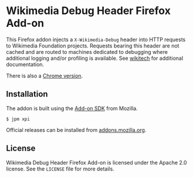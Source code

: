 Wikimedia Debug Header Firefox Add-on
=====================================

This Firefox addon injects a `X-Wikimedia-Debug` header into HTTP requests to
Wikimedia Foundation projects. Requests bearing this header are not cached and
are routed to machines dedicated to debugging where additional logging and/or
profiling is available. See [wikitech] for additional documentation.

There is also a [Chrome version].

Installation
------------

The addon is built using the [Add-on SDK][] from Mozilla.

```
$ jpm xpi
```

Official releases can be installed from [addons.mozilla.org][].

License
-------
Wikimedia Debug Header Firefox Add-on is licensed under the Apache 2.0
license. See the `LICENSE` file for more details.


[wikitech]: https://wikitech.wikimedia.org/wiki/X-Wikimedia-Debug
[Add-on SDK]: https://developer.mozilla.org/en-US/Add-ons/SDK
[addons.mozilla.org]: https://addons.mozilla.org/en-US/firefox/addon/wikimedia-debug-header/
[Chrome version]: https://github.com/wikimedia/ChromeWikimediaDebug
